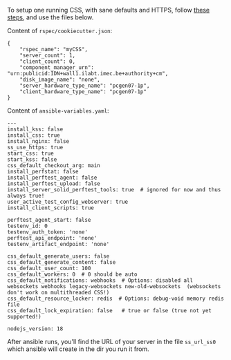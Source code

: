 To setup one running CSS, with sane defaults and HTTPS, follow [these steps](../README-jFed-gui-rspec.md), and use the files below.

Content of `rspec/cookiecutter.json`:
```
{
    "rspec_name": "myCSS",
    "server_count": 1,
    "client_count": 0,
    "component_manager_urn": "urn:publicid:IDN+wall1.ilabt.imec.be+authority+cm",
    "disk_image_name": "none",
    "server_hardware_type_name": "pcgen07-1p",
    "client_hardware_type_name": "pcgen07-1p"
}
```

Content of `ansible-variables.yaml`:
```
---
install_kss: false
install_css: true
install_nginx: false
ss_use_https: true
start_css: true
start_kss: false
css_default_checkout_arg: main
install_perfstat: false
install_perftest_agent: false
install_perftest_upload: false
install_server_solid_perftest_tools: true  # ignored for now and thus always true!
user_active_test_config_webserver: true
install_client_scripts: true

perftest_agent_start: false
testenv_id: 0
testenv_auth_token: 'none'
perftest_api_endpoint: 'none'
testenv_artifact_endpoint: 'none'

css_default_generate_users: false
css_default_generate_content: false
css_default_user_count: 100
css_default_workers: 0  # 0 should be auto
css_default_notifications: webhooks  # Options: disabled all websockets webhooks legacy-websockets new-old-websockets  (websockets don't work on multithreaded CSS!)
css_default_resource_locker: redis  # Options: debug-void memory redis file
css_default_lock_expiration: false   # true or false (true not yet supported!)

nodejs_version: 18
```

After ansible runs, you'll find the URL of your server in the file `ss_url_ss0` which ansible will create in the dir you run it from.
